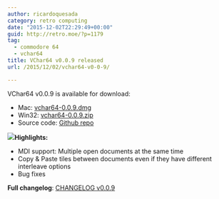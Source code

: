 ```yaml
---
author: ricardoquesada
category: retro computing
date: "2015-12-02T22:29:49+00:00"
guid: http://retro.moe/?p=1179
tag:
  - commodore 64
  - vchar64
title: VChar64 v0.0.9 released
url: /2015/12/02/vchar64-v0-0-9/

---
```

VChar64 v0.0.9 is available for download:

- Mac: [vchar64-0.0.9.dmg](https://github.com/ricardoquesada/vchar64/releases/download/0.0.9/vchar64-0.0.9.dmg)
- Win32: [vchar64-0.0.9.zip](https://github.com/ricardoquesada/vchar64/releases/download/0.0.9/vchar64-0.0.9.zip)
- Source code: [Github repo](https://github.com/ricardoquesada/vchar64)

![](https://lh3.googleusercontent.com/-iE0eqQymBDk/Vl9f_NOGrII/AAAAAAABcow/0sRHClMkr4U/s400-Ic42/Screen%252520Shot%2525202015-12-02%252520at%2525201.16.32%252520PM.png)**Highlights:**

- MDI support: Multiple open documents at the same time
- Copy & Paste tiles between documents even if they have different interleave options
- Bug fixes

**Full changelog**: [CHANGELOG v0.0.9](https://github.com/ricardoquesada/vchar64/blob/0.0.9/CHANGELOG)
